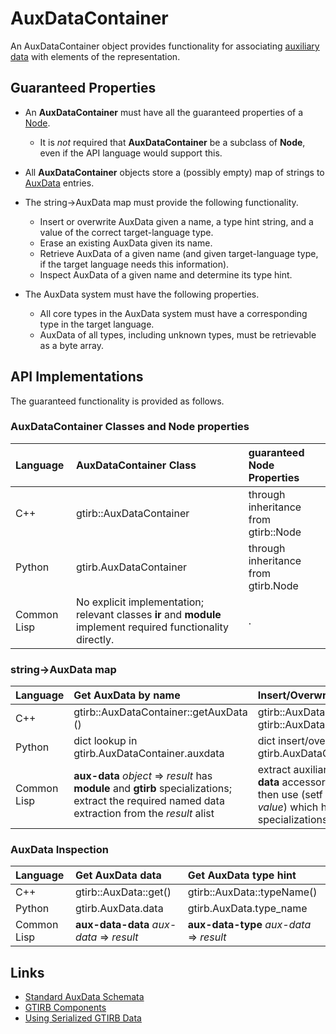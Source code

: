 AuxDataContainer
================

An AuxDataContainer object provides functionality for associating
[auxiliary data](../AuxData.md) with elements of the representation.

Guaranteed Properties
---------------------

- An **AuxDataContainer** must have all the guaranteed properties of a
  [Node](Node.md).
  - It is *not* required that **AuxDataContainer** be a subclass of
    **Node**, even if the API language would support this.

- All **AuxDataContainer** objects store a (possibly empty) map of
  strings to [AuxData](../AuxData.md) entries.

- The string->AuxData map must provide the following functionality.
  - Insert or overwrite AuxData given a name, a type hint string, and
    a value of the correct target-language type.
  - Erase an existing AuxData given its name.
  - Retrieve AuxData of a given name (and given target-language type,
    if the target language needs this information).
  - Inspect AuxData of a given name and determine its type hint.

- The AuxData system must have the following properties.
  - All core types in the AuxData system must have a corresponding
    type in the target language.
  - AuxData of all types, including unknown types, must be retrievable
    as a byte array.





API Implementations
-------------------

The guaranteed functionality is provided as follows.

### AuxDataContainer Classes and Node properties

| Language    | AuxDataContainer Class  | guaranteed Node Properties           |
|:------------|:------------------------|:-------------------------------------|
| C++         | gtirb::AuxDataContainer | through inheritance from gtirb::Node |
| Python      | gtirb.AuxDataContainer  | through inheritance from gtirb.Node  |
| Common Lisp | No explicit implementation; relevant classes **ir** and **module** implement required functionality directly. | . |

### string->AuxData map



| Language    | Get AuxData by name  | Insert/Overwrite AuxData  | Erase AuxData   |
|:------------|:---------------------|:--------------------------|:----------------|
| C++         |  gtirb::AuxDataContainer::getAuxData () | gtirb::AuxDataContainer::addAuxData(), gtirb::AuxData::operator=() | gtirb::AuxDataContainer::removeAuxData() |
| Python      | dict lookup in gtirb.AuxDataContainer.auxdata | dict insert/overwrite on gtirb.AuxDataContainer.auxdata | dict pop on gtirb.AuxDataContainer.auxdata |
| Common Lisp | **aux-data** *object* => *result* has **module** and **gtirb** specializations; extract the required named data extraction from the *result* alist |  extract auxiliary data alist with **aux-data** accessor, update alist as needed, then use (setf (**aux-data** *object*) *new-value*) which has **module** and **gtirb** specializations | as for insert/overwrite |


### AuxData Inspection


| Language    | Get AuxData data                         | Get AuxData type hint                    |
|:------------|:-----------------------------------------|:-----------------------------------------|
| C++         | gtirb::AuxData::get()                    | gtirb::AuxData::typeName()               |
| Python      | gtirb.AuxData.data                       | gtirb.AuxData.type_name                  |
| Common Lisp | **aux-data-data** *aux-data* => *result* | **aux-data-type** *aux-data* => *result* |



Links
--------------------

- [Standard AuxData Schemata](../../AuxData.md)
- [GTIRB Components](COMPONENTS.md)
- [Using Serialized GTIRB Data](../../PROTOBUF.md)
